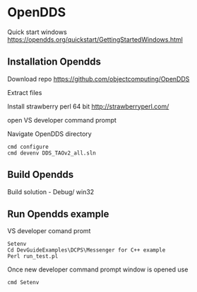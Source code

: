 # OpenDDS
Quick start windows https://opendds.org/quickstart/GettingStartedWindows.html

## Installation Opendds 

Download repo 
https://github.com/objectcomputing/OpenDDS

Extract files 

Install strawberry perl 64 bit
http://strawberryperl.com/

open VS developer command prompt 

Navigate OpenDDS directory

    cmd configure
    cmd devenv DDS_TAOv2_all.sln

## Build  Opendds   

Build solution - Debug/ win32

## Run Opendds example    

VS developer comand promt

    Setenv
    Cd DevGuideExamples\DCPS\Messenger for C++ example
    Perl run_test.pl
    
Once new  developer command prompt window is opened use 

    cmd Setenv

